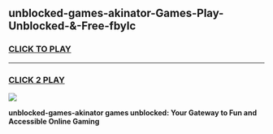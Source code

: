 
## unblocked-games-akinator-Games-Play-Unblocked-&-Free-fbylc
<h3>
<a href="https://premium76.site?title=unblocked-games-akinator&ref=24A">CLICK TO PLAY</a></h3>
<hr>

<h3>
<a href="https://premium76.site?title=unblocked-games-akinator&ref=24A">CLICK 2 PLAY</a>
  
</h3>

<a href="https://premium76.site?title=unblocked-games-akinator&ref=24A"><img src="https://clearcache.store/games.png"></a>


**unblocked-games-akinator games unblocked: Your Gateway to Fun and Accessible Online Gaming**
